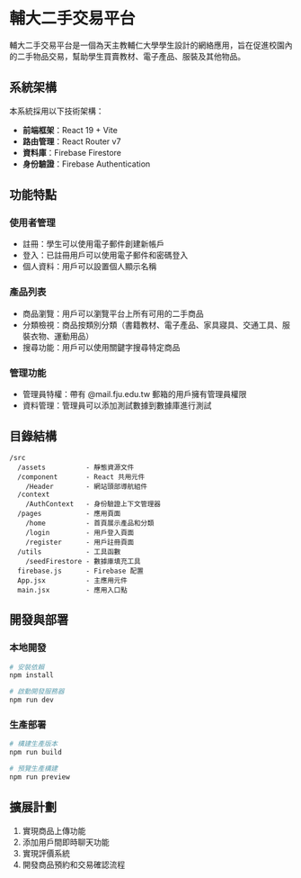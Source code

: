 # 輔大二手交易平台

輔大二手交易平台是一個為天主教輔仁大學學生設計的網絡應用，旨在促進校園內的二手物品交易，幫助學生買賣教材、電子產品、服裝及其他物品。

## 系統架構

本系統採用以下技術架構：

- **前端框架**：React 19 + Vite
- **路由管理**：React Router v7
- **資料庫**：Firebase Firestore
- **身份驗證**：Firebase Authentication

## 功能特點

### 使用者管理
- 註冊：學生可以使用電子郵件創建新帳戶
- 登入：已註冊用戶可以使用電子郵件和密碼登入
- 個人資料：用戶可以設置個人顯示名稱

### 產品列表
- 商品瀏覽：用戶可以瀏覽平台上所有可用的二手商品
- 分類檢視：商品按類別分類（書籍教材、電子產品、家具寢具、交通工具、服裝衣物、運動用品）
- 搜尋功能：用戶可以使用關鍵字搜尋特定商品

### 管理功能
- 管理員特權：帶有 @mail.fju.edu.tw 郵箱的用戶擁有管理員權限
- 資料管理：管理員可以添加測試數據到數據庫進行測試

## 目錄結構

```
/src
  /assets          - 靜態資源文件
  /component       - React 共用元件
    /Header        - 網站頭部導航組件
  /context
    /AuthContext   - 身份驗證上下文管理器
  /pages           - 應用頁面
    /home          - 首頁展示產品和分類
    /login         - 用戶登入頁面
    /register      - 用戶註冊頁面
  /utils           - 工具函數
    /seedFirestore - 數據庫填充工具
  firebase.js      - Firebase 配置
  App.jsx          - 主應用元件
  main.jsx         - 應用入口點
```

## 開發與部署

### 本地開發
```bash
# 安裝依賴
npm install

# 啟動開發服務器
npm run dev
```

### 生產部署
```bash
# 構建生產版本
npm run build

# 預覽生產構建
npm run preview
```

## 擴展計劃

1. 實現商品上傳功能
2. 添加用戶間即時聊天功能
3. 實現評價系統
4. 開發商品預約和交易確認流程
